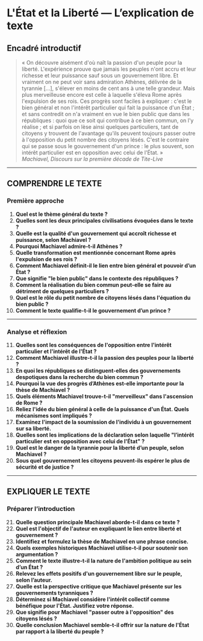 # L'État et la Liberté — L’explication de texte

## Encadré introductif
> « On découvre aisément d'où naît la passion d'un peuple pour la liberté. L'expérience prouve que jamais les peuples n'ont accru et leur richesse et leur puissance sauf sous un gouvernement libre. Et vraiment on ne peut voir sans admiration Athènes, délivrée de la tyrannie […], s'élever en moins de cent ans à une telle grandeur. Mais plus merveilleuse encore est celle à laquelle s'éleva Rome après l'expulsion de ses rois. Ces progrès sont faciles à expliquer : c'est le bien général et non l'intérêt particulier qui fait la puissance d'un État ; et sans contredit on n'a vraiment en vue le bien public que dans les républiques : quoi que ce soit qui contribue à ce bien commun, on l'y réalise ; et si parfois on lèse ainsi quelques particuliers, tant de citoyens y trouvent de l'avantage qu'ils peuvent toujours passer outre à l'opposition du petit nombre des citoyens lésés. C'est le contraire qui se passe sous le gouvernement d'un prince : le plus souvent, son intérêt particulier est en opposition avec celui de l'État. »  
> *Machiavel, Discours sur la première décade de Tite-Live*

---

## COMPRENDRE LE TEXTE

### Première approche

1. **Quel est le thème général du texte ?**  
2. **Quelles sont les deux principales civilisations évoquées dans le texte ?**  
3. **Quelle est la qualité d'un gouvernement qui accroît richesse et puissance, selon Machiavel ?**  
4. **Pourquoi Machiavel admire-t-il Athènes ?**  
5. **Quelle transformation est mentionnée concernant Rome après l'expulsion de ses rois ?**  
6. **Comment Machiavel définit-il le lien entre bien général et pouvoir d’un État ?**  
7. **Que signifie "le bien public" dans le contexte des républiques ?**  
8. **Comment la réalisation du bien commun peut-elle se faire au détriment de quelques particuliers ?**  
9. **Quel est le rôle du petit nombre de citoyens lésés dans l'équation du bien public ?**  
10. **Comment le texte qualifie-t-il le gouvernement d’un prince ?**  

---

### Analyse et réflexion

11. **Quelles sont les conséquences de l'opposition entre l'intérêt particulier et l'intérêt de l'État ?**  
12. **Comment Machiavel illustre-t-il la passion des peuples pour la liberté ?**  
13. **En quoi les républiques se distinguent-elles des gouvernements despotiques dans la recherche du bien commun ?**  
14. **Pourquoi la vue des progrès d’Athènes est-elle importante pour la thèse de Machiavel ?**  
15. **Quels éléments Machiavel trouve-t-il "merveilleux" dans l'ascension de Rome ?**  
16. **Reliez l'idée du bien général à celle de la puissance d'un État. Quels mécanismes sont impliqués ?**  
17. **Examinez l'impact de la soumission de l'individu à un gouvernement sur sa liberté.**  
18. **Quelles sont les implications de la déclaration selon laquelle "l’intérêt particulier est en opposition avec celui de l'État" ?**  
19. **Quel est le danger de la tyrannie pour la liberté d’un peuple, selon Machiavel ?**  
20. **Sous quel gouvernement les citoyens peuvent-ils espérer le plus de sécurité et de justice ?**  

---

## EXPLIQUER LE TEXTE

### Préparer l’introduction

21. **Quelle question principale Machiavel aborde-t-il dans ce texte ?**  
22. **Quel est l'objectif de l'auteur en expliquant le lien entre liberté et gouvernement ?**  
23. **Identifiez et formulez la thèse de Machiavel en une phrase concise.**  
24. **Quels exemples historiques Machiavel utilise-t-il pour soutenir son argumentation ?**  
25. **Comment le texte illustre-t-il la nature de l'ambition politique au sein d’un État ?**  
26. **Relevez les effets positifs d'un gouvernement libre sur le peuple, selon l’auteur.**  
27. **Quelle est la perspective critique que Machiavel présente sur les gouvernements tyranniques ?**  
28. **Déterminez si Machiavel considère l'intérêt collectif comme bénéfique pour l'État. Justifiez votre réponse.**  
29. **Que signifie pour Machiavel "passer outre à l'opposition" des citoyens lésés ?**  
30. **Quelle conclusion Machiavel semble-t-il offrir sur la nature de l'État par rapport à la liberté du peuple ?**  